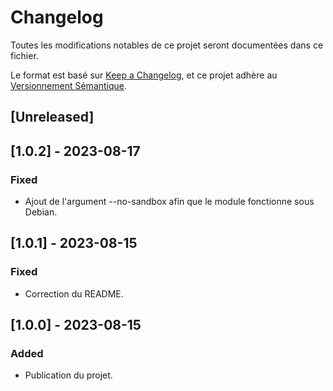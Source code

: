 # Changelog

Toutes les modifications notables de ce projet seront documentées dans ce fichier.

Le format est basé sur [Keep a Changelog](https://keepachangelog.com/fr/1.0.0/),
et ce projet adhère au [Versionnement Sémantique](https://semver.org/spec/v2.0.0.html).

## [Unreleased]

## [1.0.2] - 2023-08-17
### Fixed
- Ajout de l'argument --no-sandbox afin que le module fonctionne sous Debian.

## [1.0.1] - 2023-08-15
### Fixed
- Correction du README.

## [1.0.0] - 2023-08-15
### Added
- Publication du projet.

